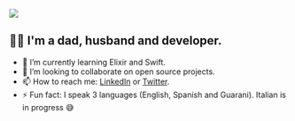 ![](https://komarev.com/ghpvc/?username=fabianskier&color=brightgreen&style=flat-square)
## 👋😊 I'm a dad, husband and developer. 

<!--
**fabianskier/fabianskier** is a ✨ _special_ ✨ repository because its `README.md` (this file) appears on your GitHub profile.

Here are some ideas to get you started:
-->
- 🌱 I’m currently learning Elixir and Swift.
- 👯 I’m looking to collaborate on open source projects.
- 📫 How to reach me: [LinkedIn](https://www.linkedin.com/in/fabianskier/) or [Twitter](https://twitter.com/fabianskier).
- ⚡ Fun fact: I speak 3 languages (English, Spanish and Guarani). Italian is in progress 😅

<!--
## 🔥 Streak stats
[![GitHub Streak](https://streak-stats.demolab.com?user=fabianskier&theme=dark)](https://git.io/streak-stats)
-->
